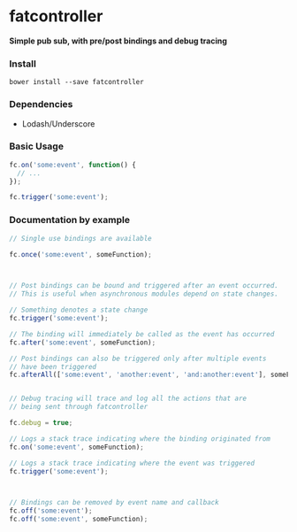 fatcontroller
=============

**Simple pub sub, with pre/post bindings and debug tracing**

### Install

`bower install --save fatcontroller`

### Dependencies

- Lodash/Underscore

### Basic Usage

```javascript
fc.on('some:event', function() {
  // ...
});

fc.trigger('some:event');
```

### Documentation by example

```javascript
// Single use bindings are available

fc.once('some:event', someFunction);



// Post bindings can be bound and triggered after an event occurred.
// This is useful when asynchronous modules depend on state changes.

// Something denotes a state change
fc.trigger('some:event');

// The binding will immediately be called as the event has occurred
fc.after('some:event', someFunction);

// Post bindings can also be triggered only after multiple events
// have been triggered
fc.afterAll(['some:event', 'another:event', 'and:another:event'], someFunction);


// Debug tracing will trace and log all the actions that are
// being sent through fatcontroller

fc.debug = true;

// Logs a stack trace indicating where the binding originated from
fc.on('some:event', someFunction);

// Logs a stack trace indicating where the event was triggered
fc.trigger('some:event');



// Bindings can be removed by event name and callback
fc.off('some:event');
fc.off('some:event', someFunction);
```
